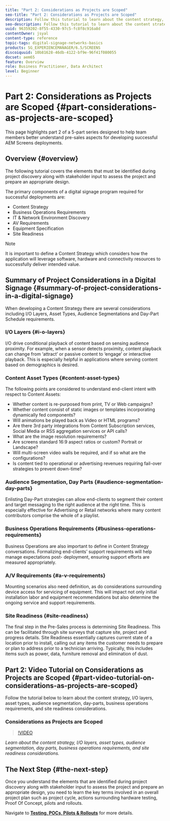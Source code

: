 ```yaml
---
title: "Part 2: Considerations as Projects are Scoped"
seo-title: "Part 2: Considerations as Projects are Scoped"
description: Follow this tutorial to learn about the content strategy, I/O layers, asset types, audience segmentation, day parts, business operations requirements, and site readiness considerations.
seo-description: Follow this tutorial to learn about the content strategy, I/O layers, asset types, audience segmentation, day parts, business operations requirements, and site readiness considerations.
uuid: 96359202-8f55-4330-97c5-fc8f8c916a8d
contentOwner: jsyal
content-type: reference
topic-tags: digital-signage-networks-basics
products: SG_EXPERIENCEMANAGER/6.5/SCREENS
discoiquuid: 10b81628-46db-4122-bf9e-96f41f080055
docset: aem65
feature: Overview
role: Business Practitioner, Data Architect
level: Beginner
---
```


# Part 2: Considerations as Projects are Scoped {#part-considerations-as-projects-are-scoped}

This page highlights part 2 of a 5-part series designed to help team members better understand pre-sales aspects for developing successful AEM Screens deployments.

## Overview {#overview}

The following tutorial covers the elements that must be identified during project discovery along with stakeholder input to assess the project and prepare an appropriate design.

The primary components of a digital signage program required for successful deployments are:

* Content Strategy
* Business Operations Requirements
* IT & Network Environment Discovery
* AV Requirements
* Equipment Specification
* Site Readiness

>[!NOTE]
>
>It is important to define a Content Strategy which considers how the application will leverage software, hardware and connectivity resources to successfully deliver intended value.

## Summary of Project Considerations in a Digital Signage  {#summary-of-project-considerations-in-a-digital-signage}

When developing a Content Strategy there are several considerations including I/O Layers, Asset Types, Audience Segmentations and Day-Part Schedule requirements.

### I/O Layers {#i-o-layers}

I/O drive conditional playback of content based on sensing audience proximity. For example, when a sensor detects proximity, content playback can change from ‘attract’ or passive content to ‘engage’ or interactive playback. This is especially helpful in applications where serving content based on demographics is desired.

### Content Asset Types {#content-asset-types}

The following points are considered to understand end-client intent with respect to Content Assets:

* Whether content is re-purposed from print, TV or Web campaigns?
* Whether content consist of static images or templates incorporating dynamically fed components?
* Will animations be played back as Video or HTML programs?
* Are there 3rd party integrations from Content Subscription services, Social Media or RSS aggregation services or API calls?
* What are the image resolution requirements?
* Are screens standard 16:9 aspect ratios or custom? Portrait or Landscape?
* Will multi-screen video walls be required, and if so what are the configurations?
* Is content tied to operational or advertising revenues requiring fail-over strategies to prevent down-time?

### Audience Segmentation, Day Parts {#audience-segmentation-day-parts}

Enlisting Day-Part strategies can allow end-clients to segment their content and target messaging to the right audience at the right time. This is especially effective for Advertising or Retail networks where many content contributors comprise the whole of a playlist.

### Business Operations Requirements {#business-operations-requirements}

Business Operations are also important to define in Content Strategy conversations. Formalizing end-clients’ support requirements will help manage expectations post- deployment, ensuring support efforts are measured appropriately.

### A/V Requirements {#a-v-requirements}

Mounting scenarios also need definition, as do considerations surrounding device access for servicing of equipment. This will impact not only initial installation labor and equipment recommendations but also determine the ongoing service and support requirements.

### Site Readiness {#site-readiness}

The final step in the Pre-Sales process is determining Site Readiness. This can be facilitated through site surveys that capture site, project and progress details. Site Readiness essentially captures current state of a location prior to install, calling out any items the customer needs to prepare or plan to address prior to a technician arriving. Typically, this includes items such as power, data, furniture removal and elimination of dust.

## Part 2: Video Tutorial on Considerations as Projects are Scoped {#part-video-tutorial-on-considerations-as-projects-are-scoped}

Follow the tutorial below to learn about the content strategy, I/O layers, asset types, audience segmentation, day-parts, business operations requirements, and site readiness considerations.

### Considerations as Projects are Scoped

>[!VIDEO](https://video.tv.adobe.com/v/28380)

*Learn about the content strategy, I/O layers, asset types,
audience segmentation, day parts, business operations requirements, and site readiness considerations.*

## The Next Step {#the-next-step}

Once you understand the elements that are identified during project discovery along with stakeholder input to assess the project and prepare an appropriate design, you need to learn the key terms involved in an overall project plan such as project cycle, actions surrounding hardware testing, Proof Of Concept, pilots and rollouts.

Navigate to **[Testing, POCs, Pilots & Rollouts](testing-pocs-pilots-rollouts.md)** for more details.
